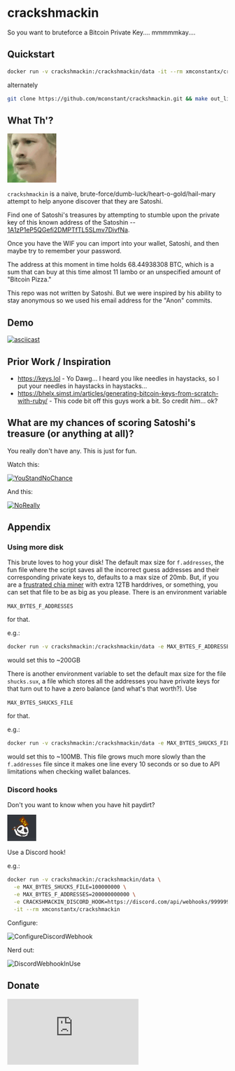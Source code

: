 # crackshmackin 

So you want to bruteforce a Bitcoin Private Key.... mmmmmkay....

## Quickstart
```sh
docker run -v crackshmackin:/crackshmackin/data -it --rm xmconstantx/crackshmackin
```

alternately
```sh
git clone https://github.com/mconstant/crackshmackin.git && make out_like_a_bandit
```

## What Th'? 
![WTF](./816523389795434517.gif) 

`crackshmackin` is a naive, brute-force/dumb-luck/heart-o-gold/hail-mary attempt to help anyone discover that they are Satoshi.

Find one of Satoshi's treasures by attempting to stumble upon the private key of this known address of the Satoshin -- [1A1zP1eP5QGefi2DMPTfTL5SLmv7DivfNa](https://www.blockchain.com/btc/address/1A1zP1eP5QGefi2DMPTfTL5SLmv7DivfNa).

Once you have the WIF you can import into your wallet, Satoshi, and then maybe try to remember your password. 

The address at this moment in time holds 68.44938308 BTC, which is a sum that can buy at this time almost 11 lambo or an unspecified amount of "Bitcoin Pizza."

This repo was not written by Satoshi. But we were inspired by his ability to stay anonymous so we used his email address for the "Anon" commits.

## Demo

[![asciicast](https://asciinema.org/a/SQzhtgbPwIeJ4CZhFwbLRPURh.png)](https://asciinema.org/a/SQzhtgbPwIeJ4CZhFwbLRPURh)

## Prior Work / Inspiration

- https://keys.lol - Yo Dawg... I heard you like needles in haystacks, so I put your needles in haystacks in haystacks...
- https://bhelx.simst.im/articles/generating-bitcoin-keys-from-scratch-with-ruby/ - This code bit off this guys work a bit. So credit _him_... ok?

## What are my chances of scoring Satoshi's treasure (or anything at all)?

You really don't have any. This is just for fun.

Watch this: 

[![YouStandNoChance](https://img.youtube.com/vi/S9JGmA5_unY/0.jpg)](https://www.youtube.com/watch?v=S9JGmA5_unY)

And this:

[![NoReally](https://img.youtube.com/vi/lPqFTbGyq8I/0.jpg)](https://www.youtube.com/watch?v=lPqFTbGyq8I&t=1s)


## Appendix

### Using more disk

This brute loves to hog your disk! The default max size for `f.addresses`, the fun file where the script saves all the incorrect guess addresses and their corresponding private keys to, defaults to a max size of 20mb. But, if you are a [frustrated chia miner](https://www.reddit.com/r/chia/comments/n3948d/i_have_made_a_decision_to_stop_mining/) with extra 12TB harddrives, or something, you can set that file to be as big as you please. There is an environment variable 

`MAX_BYTES_F_ADDRESSES` 

for that.

e.g.:

```sh
docker run -v crackshmackin:/crackshmackin/data -e MAX_BYTES_F_ADDRESSES=200000000000 -it --rm xmconstantx/crackshmackin
```

would set this to ~200GB

There is another environment variable to set the default max size for the file `shucks.sux`, a file which stores all the addresses you have private keys for that turn out to have a zero balance (and what's that worth?). Use

`MAX_BYTES_SHUCKS_FILE`

for that.

e.g.:

```sh
docker run -v crackshmackin:/crackshmackin/data -e MAX_BYTES_SHUCKS_FILE=100000000 -it --rm xmconstantx/crackshmackin
```

would set this to ~100MB. This file grows much more slowly than the `f.addresses` file since it makes one line every 10 seconds or so due to API limitations when checking wallet balances.

### Discord hooks

Don't you want to know when you have hit paydirt?

![wen](./Capture.PNG)

Use a Discord hook!

e.g.:

```sh
docker run -v crackshmackin:/crackshmackin/data \
  -e MAX_BYTES_SHUCKS_FILE=100000000 \
  -e MAX_BYTES_F_ADDRESSES=200000000000 \
  -e CRACKSHMACKIN_DISCORD_HOOK=https://discord.com/api/webhooks/999999999999999999/oxdeadbeefoxdeadbeefoxdeadbeefoxdeadbeef \
  -it --rm xmconstantx/crackshmackin
```

Configure:

![ConfigureDiscordWebhook](https://user-images.githubusercontent.com/85532172/125997350-b2b39f38-0839-451d-80f4-53ff4ba71ac0.png)

Nerd out:

![DiscordWebhookInUse](https://user-images.githubusercontent.com/85532172/125997206-6316654f-6872-4819-81bd-1b5ec3df2425.png)

## Donate

![Donate](https://banano.id/pay/signature.php?wallet=ban_3nmstjw9uzngtg56awhxrn1cy4qtiqpbjenxhszh3ntq5tpowpk1mfc6ynyj)

